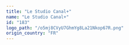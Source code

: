 ```yaml
---
title: "Le Studio Canal+"
name: "Le Studio Canal+"
id: "183"
logo_path: "/o5mj8CVyU7GhmYg8La21Nkop67R.png"
origin_country: "FR"
---
```

